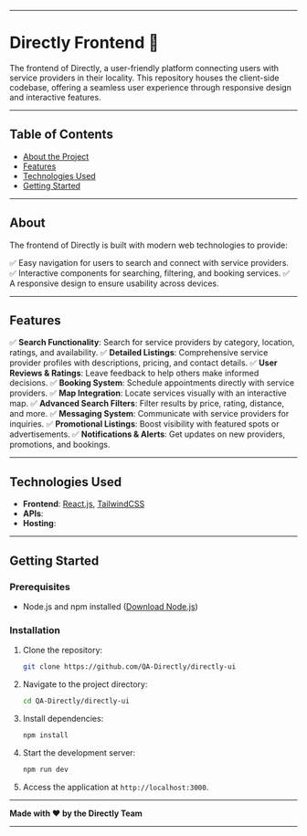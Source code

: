 
---

# **Directly Frontend** 🌟

The frontend of Directly, a user-friendly platform connecting users with service providers in their locality. This repository houses the client-side codebase, offering a seamless user experience through responsive design and interactive features.

---

## **Table of Contents**

- [About the Project](#about-the-project)
- [Features](#features)
- [Technologies Used](#technologies-used)
- [Getting Started](#getting-started)

---

## **About**
The frontend of Directly is built with modern web technologies to provide:

✅ Easy navigation for users to search and connect with service providers.
✅ Interactive components for searching, filtering, and booking services.
✅ A responsive design to ensure usability across devices.

---

## **Features**

✅ **Search Functionality**: Search for service providers by category, location, ratings, and availability.
✅ **Detailed Listings**: Comprehensive service provider profiles with descriptions, pricing, and contact details.
✅ **User Reviews & Ratings**: Leave feedback to help others make informed decisions.
✅ **Booking System**: Schedule appointments directly with service providers.
✅ **Map Integration**: Locate services visually with an interactive map.
✅ **Advanced Search Filters**: Filter results by price, rating, distance, and more.
✅ **Messaging System**: Communicate with service providers for inquiries.
✅ **Promotional Listings**: Boost visibility with featured spots or advertisements.
✅ **Notifications & Alerts**: Get updates on new providers, promotions, and bookings.

---

## **Technologies Used**

- **Frontend**: [React.js](https://reactjs.org/), [TailwindCSS](https://tailwindcss.com/)
- **APIs**:
- **Hosting**:

---

## **Getting Started**

### **Prerequisites**

- Node.js and npm installed ([Download Node.js](https://nodejs.org/))


### **Installation**

1. Clone the repository:
   ```bash
   git clone https://github.com/QA-Directly/directly-ui
   ```

2. Navigate to the project directory:
   ```bash
   cd QA-Directly/directly-ui
   ```

3. Install dependencies:
   ```bash
   npm install
   ```

4. Start the development server:
   ```bash
   npm run dev
   ```

5. Access the application at `http://localhost:3000`.

---



**Made with ❤️ by the Directly Team**

---

